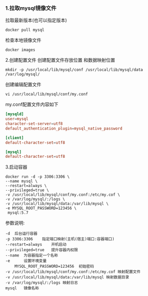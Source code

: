 ### 1.拉取mysql镜像文件

拉取最新版本(也可以指定版本)

```shell
docker pull mysql
```

检查本地镜像文件

```shell
docker images
```

2.创建配置文件
创建配置文件存放位置 和数据映射位置

```shell
mkdir -p /usr/local/lib/mysql/conf /usr/local/lib/mysql/data /var/log/mysql/
```

创建编辑配置文件

```shell
vi /usr/local/lib/mysql/conf/my.conf
```

my.conf配置文件内容如下

```conf
[mysqld]
user=mysql
character-set-server=utf8
default_authentication_plugin=mysql_native_password

[client]
default-character-set=utf8

[mysql]
default-character-set=utf8
```

3.启动容器

```
docker run -d -p 3306:3306 \
--name mysql \
--restart=always \
--privileged=true \
-v /usr/local/lib/mysql/conf/my.conf:/etc/my.cof \
-v /var/log/mysql/:/logs \
-v /usr/local/lib/mysql/data:/var/lib/mysql \
-e MYSQL_ROOT_PASSWORD=123456 \
 mysql:5.7
```

参数说明:

```
-d 	后台运行容器
-p 3306:3306 	指定端口映射(主机(宿主)端口:容器端口)
--restart=always 	开机启动
--privileged=true 	提升容器内权限
--name 	为容器指定一个名称
-e  	设置环境变量
	MYSQL_ROOT_PASSWORD=123456 	初始密码
-v /usr/local/lib/mysql/conf/my.conf:/etc/my.cof 映射配置文件
-v /usr/local/lib/mysql/data:/var/lib/mysql 映射数据目录
-v /var/log/mysql/:/logs 映射日志
mysql 	镜像名称
```

